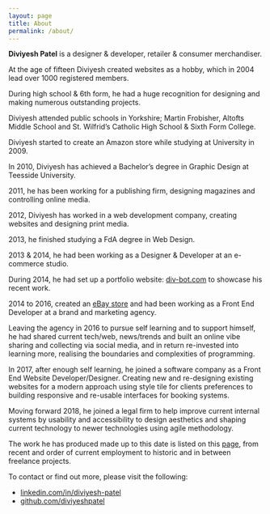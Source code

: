 ```yaml
---
layout: page
title: About
permalink: /about/
---
```


<strong>Diviyesh Patel</strong> is a designer & developer, retailer & consumer merchandiser.

At the age of fifteen Diviyesh created websites as a hobby, which in 2004 lead over 1000 registered members.

During high school & 6th form, he had a huge recognition for designing and making numerous outstanding projects.

Diviyesh attended public schools in Yorkshire; Martin Frobisher, Altofts Middle School and St. Wilfrid’s Catholic High School & Sixth Form College.

Diviyesh started to create an Amazon store while studying at University in 2009.

In 2010, Diviyesh has achieved a Bachelor’s degree in Graphic Design at Teesside University.

2011, he has been working for a publishing firm, designing magazines and controlling online media.

2012, Diviyesh has worked in a web development company, creating websites and designing print media.

2013, he finished studying a FdA degree in Web Design.

2013 & 2014, he had been working as a Designer & Developer at an e-commerce studio.

During 2014, he had set up a portfolio website: <a title="www.div-bot.com" href="https://div-bot.com">div-bot.com</a> to showcase his recent work.

2014 to 2016, created an <a title="www.dpstore.co.uk" href="https://dpstore.co.uk">eBay store</a> and had been working as a Front End Developer at a brand and marketing agency.

Leaving the agency in 2016 to pursue self learning and to support himself, he had shared current tech/web, news/trends and built an online vibe sharing and collecting via social media, and in return re-invested into learning more, realising the boundaries and complexities of programming.

In 2017, after enough self learning, he joined a software company as a Front End Website Developer/Designer. Creating new and re-designing existing websites for a modern approach using style tile for clients preferences to building responsive and re-usable interfaces for booking systems.

Moving forward 2018, he joined a legal firm to help improve current internal systems by usability and accessibility to design aesthetics and shaping current technology to newer technologies using agile methodology.

The work he has produced made up to this date is listed on this <a title="List of websites" href="/list-of-websites">page</a>, from recent and order of current employment to historic and in between freelance projects.

To contact or find out more, please visit the following:

<ul>
<li><a title="LinkedIn Profile" href="https://linkedin.com/in/diviyesh-patel">linkedin.com/in/diviyesh-patel</a></li>
<li><a title="GitHub Profile" href="https://github.com/diviyeshpatel">github.com/diviyeshpatel</a></li>
</ul>
